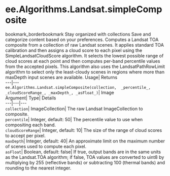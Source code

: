  
#  ee.Algorithms.Landsat.simpleComposite
bookmark_borderbookmark Stay organized with collections  Save and categorize content based on your preferences. 
Computes a Landsat TOA composite from a collection of raw Landsat scenes. It applies standard TOA calibration and then assigns a cloud score to each pixel using the SimpleLandsatCloudScore algorithm. It selects the lowest possible range of cloud scores at each point and then computes per-band percentile values from the accepted pixels. This algorithm also uses the LandsatPathRowLimit algorithm to select only the least-cloudy scenes in regions where more than maxDepth input scenes are available. 
Usage| Returns  
---|---  
`ee.Algorithms.Landsat.simpleComposite(collection,  _percentile_, _cloudScoreRange_, _maxDepth_, _asFloat_)`| Image  
Argument| Type| Details  
---|---|---  
`collection`| ImageCollection| The raw Landsat ImageCollection to composite.  
`percentile`| Integer, default: 50| The percentile value to use when compositing each band.  
`cloudScoreRange`| Integer, default: 10| The size of the range of cloud scores to accept per pixel.  
`maxDepth`| Integer, default: 40| An approximate limit on the maximum number of scenes used to compute each pixel.  
`asFloat`| Boolean, default: false| If true, output bands are in the same units as the Landsat.TOA algorithm; if false, TOA values are converted to uint8 by multiplying by 255 (reflective bands) or subtracting 100 (thermal bands) and rounding to the nearest integer.  
